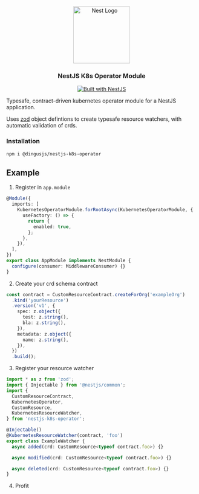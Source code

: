 <h1 align="center"></h1>

<div align="center">
  <a href="http://nestjs.com/" target="_blank">
    <img src="https://nestjs.com/img/logo_text.svg" width="150" alt="Nest Logo" />
  </a>
</div>

<h3 align="center">NestJS K8s Operator Module</h3>

<div align="center">
  <a href="https://nestjs.com" target="_blank">
    <img src="https://img.shields.io/badge/built%20with-NestJs-red.svg" alt="Built with NestJS">
  </a>
</div>

Typesafe, contract-driven kubernetes operator module for a NestJS application.

Uses [zod](https://github.com/colinhacks/zod) object defintions to create typesafe resource watchers, with automatic validation of crds.

### Installation

```bash
npm i @dingusjs/nestjs-k8s-operator
```

## Example

1. Register in `app.module`

```typescript
@Module({
  imports: [
    KubernetesOperatorModule.forRootAsync(KubernetesOperatorModule, {
      useFactory: () => {
        return {
          enabled: true,
        };
      },
    }),
  ],
})
export class AppModule implements NestModule {
  configure(consumer: MiddlewareConsumer) {}
}
```

2. Create your crd schema contract

```typescript
const contract = CustomResourceContract.createForOrg('exampleOrg')
  .kind('yourResource')
  .version('v1', {
    spec: z.object({
      test: z.string(),
      bla: z.string(),
    }),
    metadata: z.object({
      name: z.string(),
    }),
  })
  .build();
```

3. Register your resource watcher

```typescript
import * as z from 'zod';
import { Injectable } from '@nestjs/common';
import {
  CustomResourceContract,
  KubernetesOperator,
  CustomResource,
  KubernetesResourceWatcher,
} from 'nestjs-k8s-operator';

@Injectable()
@KubernetesResourceWatcher(contract, 'foo')
export class ExampleWatcher {
  async added(crd: CustomResource<typeof contract.foo>) {}

  async modified(crd: CustomResource<typeof contract.foo>) {}

  async deleted(crd: CustomResource<typeof contract.foo>) {}
}
```

4. Profit
